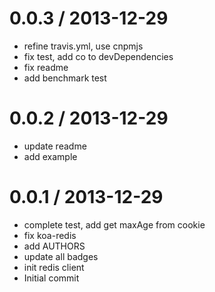 
0.0.3 / 2013-12-29 
==================

  * refine travis.yml, use cnpmjs
  * fix test, add co to devDependencies
  * fix readme
  * add benchmark test

0.0.2 / 2013-12-29 
==================

  * update readme
  * add example

0.0.1 / 2013-12-29 
==================

  * complete test, add get maxAge from cookie
  * fix koa-redis
  * add AUTHORS
  * update all badges
  * init redis client
  * Initial commit
